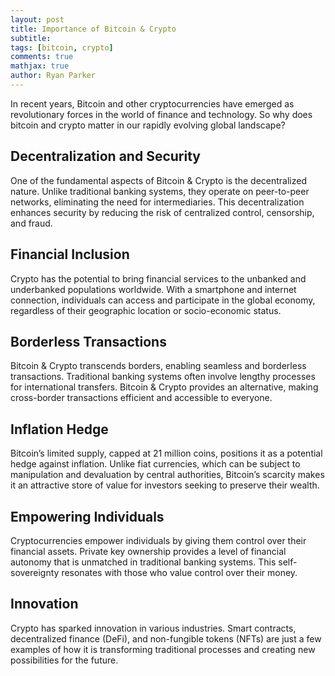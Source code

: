 ```yaml
---
layout: post
title: Importance of Bitcoin & Crypto
subtitle:
tags: [bitcoin, crypto]
comments: true
mathjax: true
author: Ryan Parker
---
```


In recent years, Bitcoin and other cryptocurrencies have emerged as revolutionary forces in the world of finance and technology. So why does bitcoin and crypto matter in our rapidly evolving global landscape?

## Decentralization and Security
One of the fundamental aspects of Bitcoin & Crypto is the decentralized nature. Unlike traditional banking systems, they operate on peer-to-peer networks, eliminating the need for intermediaries. This decentralization enhances security by reducing the risk of centralized control, censorship, and fraud.

## Financial Inclusion
Crypto has the potential to bring financial services to the unbanked and underbanked populations worldwide. With a smartphone and internet connection, individuals can access and participate in the global economy, regardless of their geographic location or socio-economic status.

## Borderless Transactions
Bitcoin & Crypto transcends borders, enabling seamless and borderless transactions. Traditional banking systems often involve lengthy processes for international transfers. Bitcoin & Crypto provides an alternative, making cross-border transactions efficient and accessible to everyone.

## Inflation Hedge
Bitcoin’s limited supply, capped at 21 million coins, positions it as a potential hedge against inflation. Unlike fiat currencies, which can be subject to manipulation and devaluation by central authorities, Bitcoin’s scarcity makes it an attractive store of value for investors seeking to preserve their wealth.

## Empowering Individuals
Cryptocurrencies empower individuals by giving them control over their financial assets. Private key ownership provides a level of financial autonomy that is unmatched in traditional banking systems. This self-sovereignty resonates with those who value control over their money.

## Innovation
Crypto has sparked innovation in various industries. Smart contracts, decentralized finance (DeFi), and non-fungible tokens (NFTs) are just a few examples of how it is transforming traditional processes and creating new possibilities for the future.
